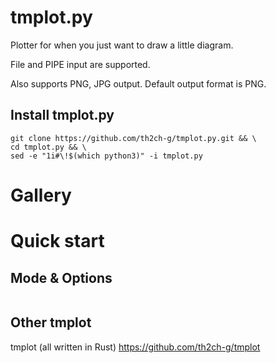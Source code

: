 # tmplot.py

Plotter for when you just want to draw a little diagram.

File and PIPE input are supported.

Also supports PNG, JPG output. Default output format is PNG.


## Install tmplot.py
~~~
git clone https://github.com/th2ch-g/tmplot.py.git && \
cd tmplot.py && \
sed -e "1i#\!$(which python3)" -i tmplot.py
~~~


# Gallery



# Quick start



## Mode & Options
~~~
~~~


## Other tmplot
tmplot (all written in Rust) https://github.com/th2ch-g/tmplot


